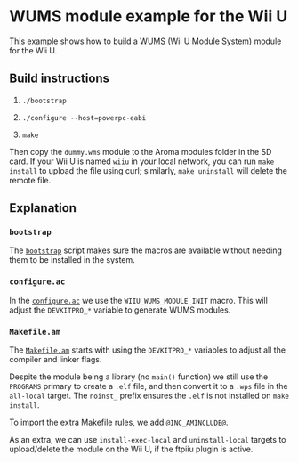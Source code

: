 # WUMS module example for the Wii U

This example shows how to build a [WUMS](https://github.com/wiiu-env/WiiUModuleSystem)
(Wii U Module System) module for the Wii U.


## Build instructions

1. `./bootstrap`

2. `./configure --host=powerpc-eabi`

3. `make`

Then copy the `dummy.wms` module to the Aroma modules folder in the SD card. If your Wii U
is named `wiiu` in your local network, you can run `make install` to upload the file using
curl; similarly, `make uninstall` will delete the remote file.


## Explanation

### `bootstrap`

The [`bootstrap`](bootstrap) script makes sure the macros are available without needing
them to be installed in the system.

### `configure.ac`

In the [`configure.ac`](configure.ac) we use the `WIIU_WUMS_MODULE_INIT` macro. This will
adjust the `DEVKITPRO_*` variable to generate WUMS modules.

### `Makefile.am`

The [`Makefile.am`](Makefile.am) starts with using the `DEVKITPRO_*` variables to adjust
all the compiler and linker flags.

Despite the module being a library (no `main()` function) we still use the `PROGRAMS`
primary to create a `.elf` file, and then convert it to a `.wps` file in the `all-local`
target. The `noinst_` prefix ensures the `.elf` is not installed on `make install`.

To import the extra Makefile rules, we add `@INC_AMINCLUDE@`.

As an extra, we can use `install-exec-local` and `uninstall-local` targets to
upload/delete the module on the Wii U, if the ftpiiu plugin is active.
